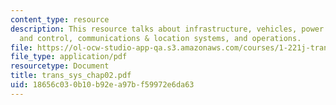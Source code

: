```yaml
---
content_type: resource
description: This resource talks about infrastructure, vehicles, power systems, fuel
  and control, communications & location systems, and operations.
file: https://ol-ocw-studio-app-qa.s3.amazonaws.com/courses/1-221j-transportation-systems-fall-2004/18656c030b10b92ea97bf59972e6da63_trans_sys_chap02.pdf
file_type: application/pdf
resourcetype: Document
title: trans_sys_chap02.pdf
uid: 18656c03-0b10-b92e-a97b-f59972e6da63
---
```

